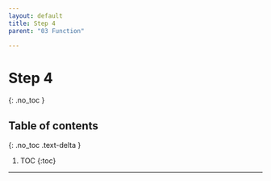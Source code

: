 ```yaml
---
layout: default
title: Step 4
parent: "03 Function"

---
```


# Step 4
{: .no_toc }

## Table of contents
{: .no_toc .text-delta }

1. TOC
{:toc}

---
